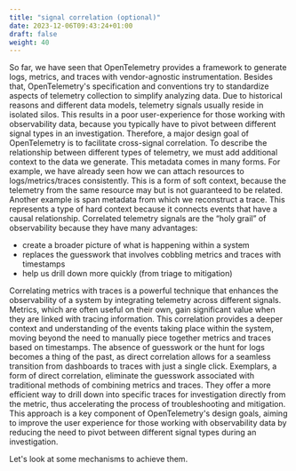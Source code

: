 ```yaml
---
title: "signal correlation (optional)"
date: 2023-12-06T09:43:24+01:00
draft: false
weight: 40
---
```


So far, we have seen that OpenTelemetry provides a framework to generate logs, metrics, and traces with vendor-agnostic instrumentation.
Besides that, OpenTelemetry's specification and conventions try to standardize aspects of telemetry collection to simplify analyzing data.
Due to historical reasons and different data models, telemetry signals usually reside in isolated silos.
This results in a poor user-experience for those working with observability data, because you typically have to pivot between different signal types in an investigation.
Therefore, a major design goal of OpenTelemetry is to facilitate cross-signal correlation.
To describe the relationship between different types of telemetry, we must add additional context to the data we generate.
This metadata comes in many forms.
For example, we have already seen how we can attach resources to logs/metrics/traces consistently.
This is a form of soft context, because the telemetry from the same resource may but is not guaranteed to be related.
Another example is span metadata from which we reconstruct a trace.
This represents a type of hard context because it connects events that have a causal relationship.
Correlated telemetry signals are the “holy grail” of observability because they have many advantages:
- create a broader picture of what is happening within a system
- replaces the guesswork that involves cobbling metrics and traces with timestamps
- help us drill down more quickly (from triage to mitigation)

Correlating metrics with traces is a powerful technique that enhances the observability of a system by integrating telemetry across different signals. Metrics, which are often useful on their own, gain significant value when they are linked with tracing information. This correlation provides a deeper context and understanding of the events taking place within the system, moving beyond the need to manually piece together metrics and traces based on timestamps. The absence of guesswork or the hunt for logs becomes a thing of the past, as direct correlation allows for a seamless transition from dashboards to traces with just a single click. Exemplars, a form of direct correlation, eliminate the guesswork associated with traditional methods of combining metrics and traces. They offer a more efficient way to drill down into specific traces for investigation directly from the metric, thus accelerating the process of troubleshooting and mitigation. This approach is a key component of OpenTelemetry's design goals, aiming to improve the user experience for those working with observability data by reducing the need to pivot between different signal types during an investigation.

Let's look at some mechanisms to achieve them.
